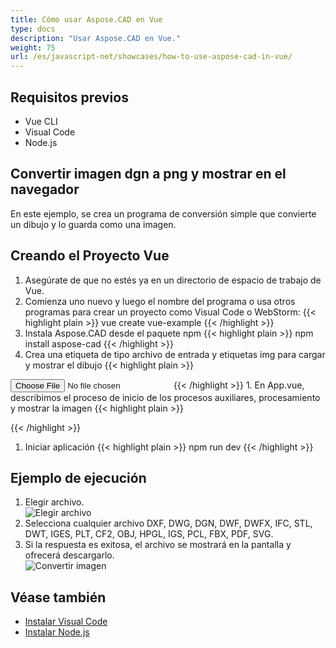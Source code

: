 ```yaml
---
title: Cómo usar Aspose.CAD en Vue
type: docs
description: "Usar Aspose.CAD en Vue."
weight: 75
url: /es/javascript-net/showcases/how-to-use-aspose-cad-in-vue/
---
```


## Requisitos previos
- Vue CLI
- Visual Code
- Node.js

## Convertir imagen dgn a png y mostrar en el navegador

En este ejemplo, se crea un programa de conversión simple que convierte un dibujo y lo guarda como una imagen.

## Creando el Proyecto Vue

1. Asegúrate de que no estés ya en un directorio de espacio de trabajo de Vue.
1. Comienza uno nuevo y luego el nombre del programa o usa otros programas para crear un proyecto como Visual Code o WebStorm:
{{< highlight plain >}}
vue create vue-example
{{< /highlight >}}
1. Instala Aspose.CAD desde el paquete npm
{{< highlight plain >}}
npm install aspose-cad
{{< /highlight >}}
1. Crea una etiqueta de tipo archivo de entrada y etiquetas img para cargar y mostrar el dibujo
{{< highlight plain >}}
<input id="file" type="file">
<img id="image" />
{{< /highlight >}}
1. En App.vue, describimos el proceso de inicio de los procesos auxiliares, procesamiento y mostrar la imagen
{{< highlight plain >}}
<script>
import {Drawing, PngOptions} from "aspose-cad";

export default{
  beforeCreate: function () {
    //necesario para iniciar el proceso de ensamblaje
    let recaptchaScript = document.createElement('script')
    recaptchaScript.setAttribute('src', '/node_modules/aspose-cad/dotnet.js')
    document.head.appendChild(recaptchaScript)

    let dotnet;
  },
  mounted() {
    window.addEventListener('load', this.onWindowLoad)
  },
  methods: {
    async onWindowLoad() {
      
      console.log("cargando WASM...");
      await dotnet.boot();
      console.log("WASM cargado");

      document.querySelector('input').addEventListener('change', function() {
            const reader = new FileReader();
            reader.onload = function() {

              let arrayBuffer = this.result;
              let array = new Uint8Array(arrayBuffer);

              // CARGAR
              let file = Image.load(array);
              console.log(file);

              // GUARDAR
              let exportedFilePromise = Image.save(array, new PngOptions());
              exportedFilePromise.then(exportedFile => {
                console.log(exportedFile);

                let urlCreator = window.URL || window.webkitURL;
                let blob = new Blob([exportedFile], { type: 'application/octet-stream' });
                let imageUrl = urlCreator.createObjectURL(blob);
                document.querySelector("#image").src = imageUrl;
              });
            }

            reader.readAsArrayBuffer(this.files[0]);
          },
          false);
    },
  },
}
</script>

<template>
  <header>
    <img alt="Logo de Vue" class="logo" src="./assets/logo.svg" width="125" height="125" />
    <p>Ejemplo de aspose.cad para Vue.</p>
  </header>

  <main>
    <input id="file" type="file">
    <br/>
    <img id="image" />
  </main>
</template>

<style scoped>
header {
  line-height: 1.5;
}
main{
  text-align: center;
}

.logo {
  display: block;
  margin: 0 auto 2rem;
}

@media (min-width: 1024px) {
  header {
    display: flex;
    place-items: center;
    padding-right: calc(var(--section-gap) / 2);
  }


  header .wrapper {
    display: flex;
    place-items: flex-start;
    flex-wrap: wrap;
  }
}
</style>
{{< /highlight >}}
1. Iniciar aplicación
{{< highlight plain >}}
npm run dev
{{< /highlight >}}

## Ejemplo de ejecución

1. Elegir archivo.<br>
![Elegir archivo](/cad/_assets/javascript-net/vue/choose-file.png)<br>
1. Selecciona cualquier archivo DXF, DWG, DGN, DWF, DWFX, IFC, STL, DWT, IGES, PLT, CF2, OBJ, HPGL, IGS, PCL, FBX, PDF, SVG.
1. Si la respuesta es exitosa, el archivo se mostrará en la pantalla y ofrecerá descargarlo.<br>
![Convertir imagen](/cad/_assets/javascript-net/vue/convert-image.png)<br>

## Véase también

- [Instalar Visual Code](https://code.visualstudio.com/)
- [Instalar Node.js](https://nodejs.org/en/)
